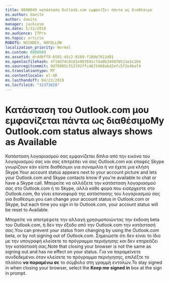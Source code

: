 ```yaml
---
title: 8000049 κατάσταση Outlook.com εμφανίζει πάντα ως διαθέσιμο
ms.author: daeite
author: daeite
manager: jackiesm
ms.date: 5/31/2018
ms.audience: ITPro
ms.topic: article
ROBOTS: NOINDEX, NOFOLLOW
localization_priority: Normal
ms.custom: 8000049
ms.assetid: dcddbff8-6501-45c2-8169-f18de7613d81
ms.openlocfilehash: 4f19d74c0181e987691c7da0b3408f0511e3c164
ms.sourcegitcommit: 9d78905c512192ffc4675468abd2efc5f2e4baf4
ms.translationtype: MT
ms.contentlocale: el-GR
ms.lasthandoff: 04/23/2019
ms.locfileid: "32373628"
---
```

# <a name="my-outlookcom-status-always-shows-as-available"></a><span data-ttu-id="4766c-102">Κατάσταση του Outlook.com μου εμφανίζεται πάντα ως διαθέσιμο</span><span class="sxs-lookup"><span data-stu-id="4766c-102">My Outlook.com status always shows as Available</span></span>

<span data-ttu-id="4766c-103">Κατάσταση λογαριασμού σας εμφανίζεται δίπλα από την εικόνα του λογαριασμού σας και σας επιτρέπει να σας Outlook.com και επαφές Skype γνωρίζουν εάν είστε διαθέσιμοι για συνομιλία ή να έχετε μια κλήση Skype.</span><span class="sxs-lookup"><span data-stu-id="4766c-103">Your account status appears next to your account picture and lets your Outlook.com and Skype contacts know if you're available to chat or have a Skype call.</span></span> <span data-ttu-id="4766c-104">Μπορείτε να αλλάξετε την κατάσταση λογαριασμού σας στο Outlook.com ή το Skype, αλλά κάθε φορά που εισέρχεστε στο Outlook.com, θα γίνει επαναφορά της κατάστασης του λογαριασμού σας για διαθέσιμο.</span><span class="sxs-lookup"><span data-stu-id="4766c-104">you can change your account status in Outlook.com or Skype, but each time you sign in to Outlook.com, your account status will be reset to Available.</span></span>
  
<span data-ttu-id="4766c-105">Μπορείτε να αποτρέψετε την αλλαγή χρησιμοποιώντας την έκδοση beta του Outlook.com, ή δεν την έξοδο από την Outlook.com την κατάστασή σας.</span><span class="sxs-lookup"><span data-stu-id="4766c-105">You can prevent your status from changing by using the Outlook.com beta, or by not signing out of Outlook.com.</span></span> <span data-ttu-id="4766c-106">Σημειώστε ότι δεν είναι το ίδιο με την υπογραφή κλείσετε το πρόγραμμα περιήγησης και δεν επηρεάζει την κατάστασή σας.</span><span class="sxs-lookup"><span data-stu-id="4766c-106">Note that closing your browser is not the same as signing out and has no effect on your status.</span></span> <span data-ttu-id="4766c-107">Για να παραμείνετε συνδεδεμένοι όταν κλείσετε το πρόγραμμα περιήγησης, επιλέξτε το πλαίσιο **να παραμένω σε** το σύμβολο στη γραμμή εντολών.</span><span class="sxs-lookup"><span data-stu-id="4766c-107">To stay signed in when closing your browser, select the **Keep me signed in** box at the sign in prompt.</span></span> 
  

